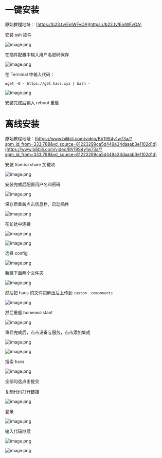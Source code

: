 # 一键安装

原始教程地址： [https://b23.tv/EmWFvOA](https://b23.tv/EmWFvOA)

安装 ssh 插件

![image.png](https://qhdtc.oss-cn-chengdu.aliyuncs.com/obsidian/202404010743442.png)

在插件配置中输入用户名密码保存

![image.png](https://qhdtc.oss-cn-chengdu.aliyuncs.com/obsidian/202404010743443.png)

在 Terminal 中输入代码：

`wget -O - https://get.hacs.xyz | bash -`

![image.png](https://qhdtc.oss-cn-chengdu.aliyuncs.com/obsidian/202404010743444.png)

安装完成后输入 reboot 重启

# 离线安装

原始教程地址：[https://www.bilibili.com/video/BV19S4y1w73a/?spm_id_from=333.788&vd_source=81223299ca5d449a34daaab3e1102d1d](https://www.bilibili.com/video/BV19S4y1w73a/?spm_id_from=333.788&vd_source=81223299ca5d449a34daaab3e1102d1d)



安装 Samba share 加载项

![image.png](https://qhdtc.oss-cn-chengdu.aliyuncs.com/obsidian/202404010743445.png)

安装完成后配置用户名和密码

![image.png](https://qhdtc.oss-cn-chengdu.aliyuncs.com/obsidian/202404010743446.png)

保存后重新点击信息栏，启动插件

![image.png](https://qhdtc.oss-cn-chengdu.aliyuncs.com/obsidian/202404010743447.png)

在访达中连接

![image.png](https://qhdtc.oss-cn-chengdu.aliyuncs.com/obsidian/202404010743448.png)

![image.png](https://qhdtc.oss-cn-chengdu.aliyuncs.com/obsidian/202404010743450.png)

选择 config

![image.png](https://qhdtc.oss-cn-chengdu.aliyuncs.com/obsidian/202404010743451.png)

新建下面两个文件夹

![image.png](https://qhdtc.oss-cn-chengdu.aliyuncs.com/obsidian/202404010743452.png)

然后把 hacs 的文件包解压后上传到 `custom _components`

![image.png](https://qhdtc.oss-cn-chengdu.aliyuncs.com/obsidian/202404010743453.png)

然后重启 homeassistant

![image.png](https://qhdtc.oss-cn-chengdu.aliyuncs.com/obsidian/202404010743454.png)

重启完成后，点击设备与服务，点击添加集成

![image.png](https://qhdtc.oss-cn-chengdu.aliyuncs.com/obsidian/202404010743455.png)

![image.png](https://qhdtc.oss-cn-chengdu.aliyuncs.com/obsidian/202404010743456.png)

搜索 hacs

![image.png](https://qhdtc.oss-cn-chengdu.aliyuncs.com/obsidian/202404010743457.png)

全部勾选点击提交

复制代码打开链接

![image.png](https://qhdtc.oss-cn-chengdu.aliyuncs.com/obsidian/202404010743458.png)

登录

![image.png](https://qhdtc.oss-cn-chengdu.aliyuncs.com/obsidian/202404010743459.png)

输入代码继续

![image.png](https://qhdtc.oss-cn-chengdu.aliyuncs.com/obsidian/202404010743460.png)

![image.png](https://qhdtc.oss-cn-chengdu.aliyuncs.com/obsidian/202404010743461.png)



